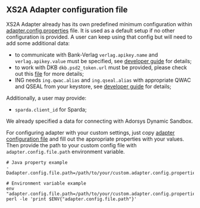 ## XS2A Adapter configuration file
XS2A Adapter already has its own predefined minimum configuration within [adapter.config.properties](xs2a-adapter-service-api/src/main/resources/adapter.config.properties)
file. It is used as a default setup if no other configuration is provided. A user can keep using that config but
will need to add some additional data: 

* to communicate with Bank-Verlag `verlag.apikey.name` and `verlag.apikey.value` must be specified, see [developer guide](developer_guide.md) for details;
* to work with DKB `dkb.psd2_token.url` must be provided, please check out this [file](../adapters/crealogix-adapter/README.md) for more details;
* ING needs `ing.qwac.alias` and `ing.qseal.alias` with appropriate QWAC and QSEAL from your keystore, see [developer guide](developer_guide.md) for details;

Additionally, a user may provide:

* `sparda.client_id` for Sparda;

We already specified a data for connecting with Adorsys Dynamic Sandbox. 

For configuring adapter with your custom settings, just copy [adapter configuration
file](xs2a-adapter-service-api/src/main/resources/adapter.config.properties) and fill out the 
appropriate properties with your values. Then provide the path to your custom config file with `adapter.config.file.path` 
environment variable.
```
# Java property example
-Dadapter.config.file.path=/path/to/your/custom.adapter.config.properties

# Environment variable example
env "adapter.config.file.path=/path/to/your/custom.adapter.config.properties"  perl -le 'print $ENV{"adapter.config.file.path"}'
